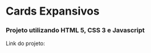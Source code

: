 <h1>Cards Expansivos</h1>

<h3>Projeto utilizando HTML 5, CSS 3 e Javascript </h3>

<p>Link do projeto: </p>